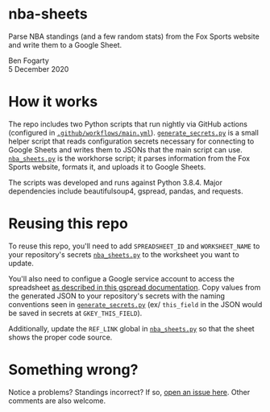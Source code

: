 # nba-sheets

Parse NBA standings (and a few random stats) from the Fox Sports website and write them to a Google Sheet.

Ben Fogarty  
5 December 2020

# How it works

The repo includes two Python scripts that run nightly via GitHub actions (configured in [`.github/workflows/main.yml`](https://github.com/fogarty-ben/nba-sheets/blob/main/.github/workflows/main.yml)). [`generate_secrets.py`](https://github.com/fogarty-ben/nba-sheets/blob/main/generate_secrets.py) is a small helper script that reads configuration secrets necessary for connecting to Google Sheets and writes them to JSONs that the main script can use. [`nba_sheets.py`](https://github.com/fogarty-ben/nba-sheets/blob/main/nba_sheets.py) is the workhorse script; it parses information from the Fox Sports website, formats it, and uploads it to Google Sheets.

The scripts was developed and runs against Python 3.8.4. Major dependencies include beautifulsoup4, gspread, pandas, and requests. 

# Reusing this repo

To reuse this repo, you'll need to add `SPREADSHEET_ID` and `WORKSHEET_NAME` to your repository's secrets [`nba_sheets.py`](https://github.com/fogarty-ben/nba-sheets/blob/main/nba_sheets.py) to the worksheet you want to update.  

You'll also need to configue a Google service account to access the spreadsheet [as described in this gspread documentation](https://gspread.readthedocs.io/en/latest/oauth2.html#for-bots-using-service-account). Copy values from the generated JSON to your repository's secrets with the naming conventions seen in [`generate_secrets.py`](https://github.com/fogarty-ben/nba-sheets/blob/main/generate_secrets.py) (ex/ `this_field` in the JSON would be saved in secrets at `GKEY_THIS_FIELD`).  

Additionally, update the `REF_LINK` global in [`nba_sheets.py`](https://github.com/fogarty-ben/nba-sheets/blob/main/nba_sheets.py) so that the sheet shows the proper code source.

# Something wrong?

Notice a problems? Standings incorrect? If so, [open an issue here](https://github.com/fogarty-ben/nba-sheets/issues). Other comments are also welcome.
